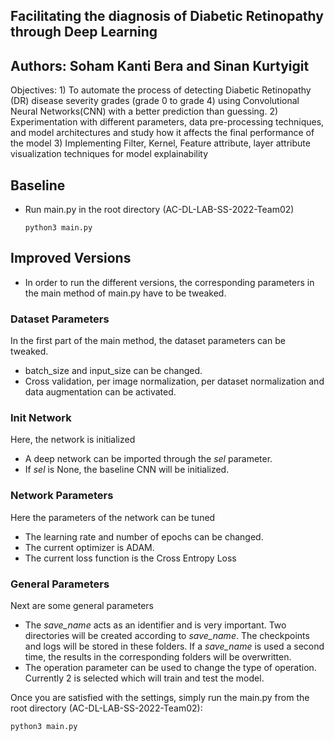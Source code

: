 ## Facilitating the diagnosis of Diabetic Retinopathy through Deep Learning

## Authors: Soham Kanti Bera and Sinan Kurtyigit

Objectives: 1) To automate the process of detecting Diabetic Retinopathy (DR) disease severity grades (grade 0 to grade 4) using Convolutional Neural Networks(CNN) with a better prediction than guessing.
2) Experimentation with different parameters, data pre-processing techniques, and model architectures and study how it affects the final performance of the model
3) Implementing Filter, Kernel, Feature attribute, layer attribute visualization techniques for model explainability

## Baseline
- Run main.py in the root directory (AC-DL-LAB-SS-2022-Team02)

  `python3 main.py`
  
## Improved Versions
- In order to run the different versions, the corresponding parameters in the main method of main.py have to be tweaked.
### Dataset Parameters
In the first part of the main method, the dataset parameters can be tweaked. 
- batch_size and input_size can be changed.
- Cross validation, per image normalization, per dataset normalization and data augmentation can be activated.

### Init Network
Here, the network is initialized
- A deep network can be imported through the *sel* parameter.
- If *sel* is None, the baseline CNN will be initialized.

### Network Parameters
Here the parameters of the network can be tuned
- The learning rate and number of epochs can be changed.
- The current optimizer is ADAM.
- The current loss function is the Cross Entropy Loss

### General Parameters
Next are some general parameters
- The *save_name* acts as an identifier and is very important. Two directories will be created according to *save_name*. The checkpoints and logs will be stored in these folders. If a *save_name* is used a second time, the results in the corresponding folders will be overwritten.
- The operation parameter can be used to change the type of operation. Currently 2 is selected which will train and test the model.

Once you are satisfied with the settings, simply run the main.py from the root directory (AC-DL-LAB-SS-2022-Team02):

  `python3 main.py`

